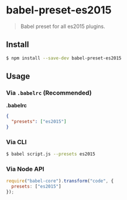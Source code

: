 # babel-preset-es2015

> Babel preset for all es2015 plugins.

## Install

```sh
$ npm install --save-dev babel-preset-es2015
```

## Usage

### Via `.babelrc` (Recommended)

**.babelrc**

```json
{
  "presets": ["es2015"]
}
```

### Via CLI

```sh
$ babel script.js --presets es2015 
```

### Via Node API

```javascript
require("babel-core").transform("code", {
  presets: ["es2015"]
});
```
